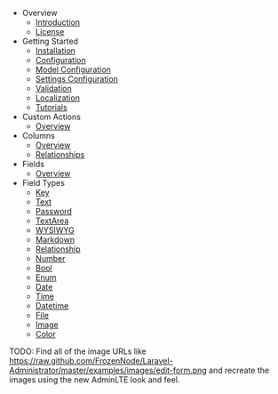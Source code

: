 - Overview
    - [Introduction](/docs/introduction.md)
    - [License](/docs/license.md)
- Getting Started
    - [Installation](/docs/installation.md)
    - [Configuration](/docs/configuration.md)
    - [Model Configuration](/docs/model-configuration.md)
    - [Settings Configuration](/docs/settings-configuration.md)
    - [Validation](/docs/validation.md)
    - [Localization](/docs/localization.md)
    - [Tutorials](/docs/tutorials.md)
- Custom Actions
    - [Overview](/docs/actions.md)
- Columns
    - [Overview](/docs/columns.md)
    - [Relationships](/docs/relationship-columns.md)
- Fields
    - [Overview](/docs/fields.md)
- Field Types
    - [Key](/docs/field-type-key.md)
    - [Text](/docs/field-type-text.md)
    - [Password](/docs/field-type-password.md)
    - [TextArea](/docs/field-type-textarea.md)
    - [WYSIWYG](/docs/field-type-wysiwyg.md)
    - [Markdown](/docs/field-type-markdown.md)
    - [Relationship](/docs/field-type-relationship.md)
    - [Number](/docs/field-type-number.md)
    - [Bool](/docs/field-type-bool.md)
    - [Enum](/docs/field-type-enum.md)
    - [Date](/docs/field-type-date.md)
    - [Time](/docs/field-type-time.md)
    - [Datetime](/docs/field-type-datetime.md)
    - [File](/docs/field-type-file.md)
    - [Image](/docs/field-type-image.md)
    - [Color](/docs/field-type-color.md)

TODO: Find all of the image URLs like https://raw.github.com/FrozenNode/Laravel-Administrator/master/examples/images/edit-form.png and recreate the images using the new AdminLTE look and feel.
